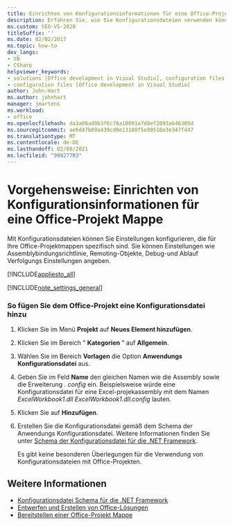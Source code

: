 ```yaml
---
title: Einrichten von Konfigurationsinformationen für eine Office-Projekt Mappe
description: Erfahren Sie, wie Sie Konfigurationsdateien verwenden können, um Einstellungen zu konfigurieren, die für Ihre Microsoft Office-Lösungen spezifisch sind.
ms.custom: SEO-VS-2020
titleSuffix: ''
ms.date: 02/02/2017
ms.topic: how-to
dev_langs:
- VB
- CSharp
helpviewer_keywords:
- solutions [Office development in Visual Studio], configuration files
- configuration files [Office development in Visual Studio]
author: John-Hart
ms.author: johnhart
manager: jmartens
ms.workload:
- office
ms.openlocfilehash: da3a08ad9b3f6c78a10891e7d8ef2093ab46305d
ms.sourcegitcommit: ae6d47b09a439cd0e13180f5e89510e3e347fd47
ms.translationtype: MT
ms.contentlocale: de-DE
ms.lasthandoff: 02/08/2021
ms.locfileid: "99927703"
---
```

# <a name="how-to-set-up-configuration-information-for-an-office-solution"></a>Vorgehensweise: Einrichten von Konfigurationsinformationen für eine Office-Projekt Mappe
  Mit Konfigurationsdateien können Sie Einstellungen konfigurieren, die für Ihre Office-Projektmappen spezifisch sind. Sie können Einstellungen wie Assemblybindungsrichtlinie, Remoting-Objekte, Debug-und Ablauf Verfolgungs Einstellungen angeben.

 [!INCLUDE[appliesto_all](../vsto/includes/appliesto-all-md.md)]

 [!INCLUDE[note_settings_general](../sharepoint/includes/note-settings-general-md.md)]

### <a name="to-add-a-configuration-file-to-your-office-project"></a>So fügen Sie dem Office-Projekt eine Konfigurationsdatei hinzu

1. Klicken Sie im Menü **Projekt** auf **Neues Element hinzufügen**.

2. Klicken Sie im Bereich " **Kategorien** " auf **Allgemein**.

3. Wählen Sie im Bereich **Vorlagen** die Option **Anwendungs Konfigurationsdatei** aus.

4. Geben Sie im Feld **Name** den gleichen Namen wie die Assembly sowie die Erweiterung *. config* ein. Beispielsweise würde eine Konfigurationsdatei für eine Excel-projekassembly mit dem Namen *ExcelWorkbook1.dll* *ExcelWorkbook1.dll.config* lauten.

5. Klicken Sie auf **Hinzufügen**.

6. Erstellen Sie die Konfigurationsdatei gemäß dem Schema der Anwendungs Konfigurationsdatei. Weitere Informationen finden Sie unter [Schema der Konfigurationsdatei für die .NET Framework](/dotnet/framework/configure-apps/file-schema/index).

   Es gibt keine besonderen Überlegungen für die Verwendung von Konfigurationsdateien mit Office-Projekten.

## <a name="see-also"></a>Weitere Informationen
- [Konfigurationsdatei Schema für die .NET Framework](/dotnet/framework/configure-apps/file-schema/index)
- [Entwerfen und Erstellen von Office-Lösungen](../vsto/designing-and-creating-office-solutions.md)
- [Bereitstellen einer Office-Projekt Mappe](../vsto/deploying-an-office-solution.md)
